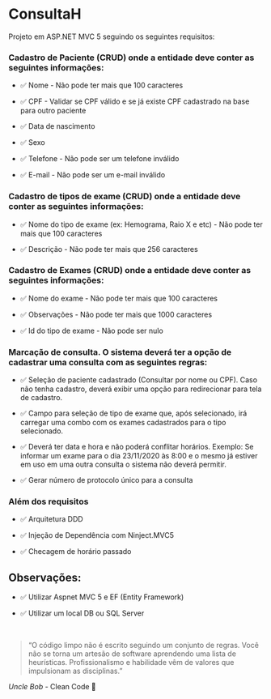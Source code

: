 # ConsultaH

Projeto em ASP.NET MVC 5 seguindo os seguintes requisitos:

### Cadastro de Paciente (CRUD) onde a entidade deve conter as seguintes informações:

* :white_check_mark: Nome - Não pode ter mais que 100 caracteres

* :white_check_mark: CPF - Validar se CPF válido e se já existe CPF cadastrado na base para outro paciente

* :white_check_mark: Data de nascimento 

* :white_check_mark: Sexo

* :white_check_mark: Telefone - Não pode ser um telefone inválido

* :white_check_mark: E-mail - Não pode ser um e-mail inválido

### Cadastro de tipos de exame (CRUD) onde a entidade deve conter as seguintes informações:

* :white_check_mark: Nome do tipo de exame (ex: Hemograma, Raio X e etc) - Não pode ter mais que 100 caracteres

* :white_check_mark: Descrição - Não pode ter mais que 256 caracteres

### Cadastro de Exames (CRUD) onde a entidade deve conter as seguintes informações:

* :white_check_mark: Nome do exame - Não pode ter mais que 100 caracteres

* :white_check_mark: Observações - Não pode ter mais que 1000 caracteres

* :white_check_mark: Id do tipo de exame - Não pode ser nulo

### Marcação de consulta. O sistema deverá ter a opção de cadastrar uma consulta com as seguintes regras:

* :white_check_mark: Seleção de paciente cadastrado (Consultar por nome ou CPF). Caso não tenha cadastro, deverá exibir uma opção para redirecionar para tela de cadastro.

* :white_check_mark: Campo para seleção de tipo de exame que, após selecionado, irá carregar uma combo com os exames cadastrados para o tipo selecionado.

* :white_check_mark: Deverá ter data e hora e não poderá conflitar horários. Exemplo: Se informar um exame para o dia 23/11/2020 às 8:00 e o mesmo já estiver em uso em uma outra consulta o sistema não deverá permitir.

* :white_check_mark: Gerar número de protocolo único para a consulta

### Além dos requisitos

* :white_check_mark: Arquitetura DDD

* :white_check_mark: Injeção de Dependência com Ninject.MVC5

* :white_check_mark: Checagem de horário passado

## Observações:

* :white_check_mark: Utilizar Aspnet MVC 5 e EF (Entity Framework)

* :white_check_mark: Utilizar um local DB ou SQL Server

<br>

> “O código limpo não é escrito seguindo um conjunto de regras. Você não se torna um artesão de software aprendendo uma lista de heurísticas. Profissionalismo e habilidade vêm de valores que impulsionam as disciplinas.”

<i>Uncle Bob</i> - Clean Code :blue_book:
